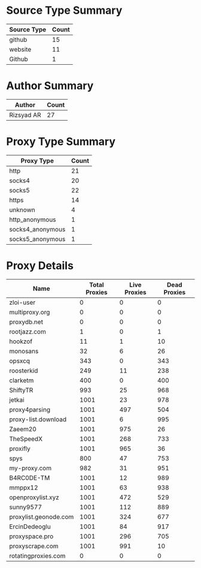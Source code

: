 # Source Type Summary

| Source Type | Count |
|-------------|-------|
| github | 15 |
| website | 11 |
| Github | 1 |


# Author Summary

| Author | Count |
|--------|-------|
| Rizsyad AR | 27 |


# Proxy Type Summary

| Proxy Type | Count |
|------------|-------|
| http | 21 |
| socks4 | 20 |
| socks5 | 22 |
| https | 14 |
| unknown | 4 |
| http_anonymous | 1 |
| socks4_anonymous | 1 |
| socks5_anonymous | 1 |


# Proxy Details

| Name | Total Proxies | Live Proxies | Dead Proxies |
|------|---------------|--------------|---------------|
| zloi-user | 0 | 0 | 0 |
| multiproxy.org | 0 | 0 | 0 |
| proxydb.net | 0 | 0 | 0 |
| rootjazz.com | 1 | 0 | 1 |
| hookzof | 11 | 1 | 10 |
| monosans | 32 | 6 | 26 |
| opsxcq | 343 | 0 | 343 |
| roosterkid | 249 | 11 | 238 |
| clarketm | 400 | 0 | 400 |
| ShiftyTR | 993 | 25 | 968 |
| jetkai | 1001 | 23 | 978 |
| proxy4parsing | 1001 | 497 | 504 |
| proxy-list.download | 1001 | 6 | 995 |
| Zaeem20 | 1001 | 975 | 26 |
| TheSpeedX | 1001 | 268 | 733 |
| proxifly | 1001 | 965 | 36 |
| spys | 800 | 47 | 753 |
| my-proxy.com | 982 | 31 | 951 |
| B4RC0DE-TM | 1001 | 12 | 989 |
| mmppx12 | 1001 | 63 | 938 |
| openproxylist.xyz | 1001 | 472 | 529 |
| sunny9577 | 1001 | 112 | 889 |
| proxylist.geonode.com | 1001 | 324 | 677 |
| ErcinDedeoglu | 1001 | 84 | 917 |
| proxyspace.pro | 1001 | 296 | 705 |
| proxyscrape.com | 1001 | 991 | 10 |
| rotatingproxies.com | 0 | 0 | 0 |

